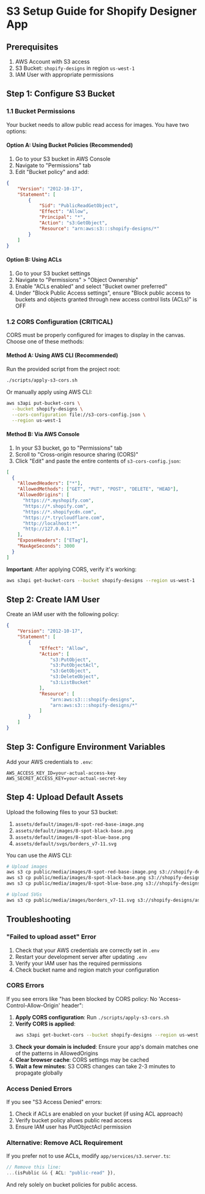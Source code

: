 # S3 Setup Guide for Shopify Designer App

## Prerequisites

1. AWS Account with S3 access
2. S3 Bucket: `shopify-designs` in region `us-west-1`
3. IAM User with appropriate permissions

## Step 1: Configure S3 Bucket

### 1.1 Bucket Permissions

Your bucket needs to allow public read access for images. You have two options:

#### Option A: Using Bucket Policies (Recommended)

1. Go to your S3 bucket in AWS Console
2. Navigate to "Permissions" tab
3. Edit "Bucket policy" and add:

```json
{
    "Version": "2012-10-17",
    "Statement": [
        {
            "Sid": "PublicReadGetObject",
            "Effect": "Allow",
            "Principal": "*",
            "Action": "s3:GetObject",
            "Resource": "arn:aws:s3:::shopify-designs/*"
        }
    ]
}
```

#### Option B: Using ACLs

1. Go to your S3 bucket settings
2. Navigate to "Permissions" > "Object Ownership"
3. Enable "ACLs enabled" and select "Bucket owner preferred"
4. Under "Block Public Access settings", ensure "Block public access to buckets and objects granted through new access control lists (ACLs)" is OFF

### 1.2 CORS Configuration (CRITICAL)

CORS must be properly configured for images to display in the canvas. Choose one of these methods:

#### Method A: Using AWS CLI (Recommended)

Run the provided script from the project root:

```bash
./scripts/apply-s3-cors.sh
```

Or manually apply using AWS CLI:

```bash
aws s3api put-bucket-cors \
  --bucket shopify-designs \
  --cors-configuration file://s3-cors-config.json \
  --region us-west-1
```

#### Method B: Via AWS Console

1. In your S3 bucket, go to "Permissions" tab
2. Scroll to "Cross-origin resource sharing (CORS)"
3. Click "Edit" and paste the entire contents of `s3-cors-config.json`:

```json
[
  {
    "AllowedHeaders": ["*"],
    "AllowedMethods": ["GET", "PUT", "POST", "DELETE", "HEAD"],
    "AllowedOrigins": [
      "https://*.myshopify.com",
      "https://*.shopify.com",
      "https://*.shopifycdn.com",
      "https://*.trycloudflare.com",
      "http://localhost:*",
      "http://127.0.0.1:*"
    ],
    "ExposeHeaders": ["ETag"],
    "MaxAgeSeconds": 3000
  }
]
```

**Important**: After applying CORS, verify it's working:
```bash
aws s3api get-bucket-cors --bucket shopify-designs --region us-west-1
```

## Step 2: Create IAM User

Create an IAM user with the following policy:

```json
{
    "Version": "2012-10-17",
    "Statement": [
        {
            "Effect": "Allow",
            "Action": [
                "s3:PutObject",
                "s3:PutObjectAcl",
                "s3:GetObject",
                "s3:DeleteObject",
                "s3:ListBucket"
            ],
            "Resource": [
                "arn:aws:s3:::shopify-designs",
                "arn:aws:s3:::shopify-designs/*"
            ]
        }
    ]
}
```

## Step 3: Configure Environment Variables

Add your AWS credentials to `.env`:

```
AWS_ACCESS_KEY_ID=your-actual-access-key
AWS_SECRET_ACCESS_KEY=your-actual-secret-key
```

## Step 4: Upload Default Assets

Upload the following files to your S3 bucket:

1. `assets/default/images/8-spot-red-base-image.png`
2. `assets/default/images/8-spot-black-base.png`
3. `assets/default/images/8-spot-blue-base.png`
4. `assets/default/svgs/borders_v7-11.svg`

You can use the AWS CLI:

```bash
# Upload images
aws s3 cp public/media/images/8-spot-red-base-image.png s3://shopify-designs/assets/default/images/
aws s3 cp public/media/images/8-spot-black-base.png s3://shopify-designs/assets/default/images/
aws s3 cp public/media/images/8-spot-blue-base.png s3://shopify-designs/assets/default/images/

# Upload SVGs
aws s3 cp public/media/images/borders_v7-11.svg s3://shopify-designs/assets/default/svgs/
```

## Troubleshooting

### "Failed to upload asset" Error

1. Check that your AWS credentials are correctly set in `.env`
2. Restart your development server after updating `.env`
3. Verify your IAM user has the required permissions
4. Check bucket name and region match your configuration

### CORS Errors

If you see errors like "has been blocked by CORS policy: No 'Access-Control-Allow-Origin' header":

1. **Apply CORS configuration**: Run `./scripts/apply-s3-cors.sh`
2. **Verify CORS is applied**: 
   ```bash
   aws s3api get-bucket-cors --bucket shopify-designs --region us-west-1
   ```
3. **Check your domain is included**: Ensure your app's domain matches one of the patterns in AllowedOrigins
4. **Clear browser cache**: CORS settings may be cached
5. **Wait a few minutes**: S3 CORS changes can take 2-3 minutes to propagate globally

### Access Denied Errors

If you see "S3 Access Denied" errors:

1. Check if ACLs are enabled on your bucket (if using ACL approach)
2. Verify bucket policy allows public read access
3. Ensure IAM user has PutObjectAcl permission

### Alternative: Remove ACL Requirement

If you prefer not to use ACLs, modify `app/services/s3.server.ts`:

```typescript
// Remove this line:
...(isPublic && { ACL: "public-read" }),
```

And rely solely on bucket policies for public access.